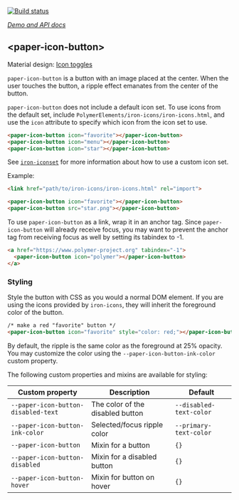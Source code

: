 
<!---

This README is automatically generated from the comments in these files:
paper-icon-button-light.html  paper-icon-button.html

Edit those files, and our readme bot will duplicate them over here!
Edit this file, and the bot will squash your changes :)

The bot does some handling of markdown. Please file a bug if it does the wrong
thing! https://github.com/PolymerLabs/tedium/issues

-->

[![Build status](https://travis-ci.org/PolymerElements/paper-icon-button.svg?branch=master)](https://travis-ci.org/PolymerElements/paper-icon-button)

_[Demo and API docs](https://elements.polymer-project.org/elements/paper-icon-button)_


## &lt;paper-icon-button&gt;

Material design: [Icon toggles](https://www.google.com/design/spec/components/buttons.html#buttons-toggle-buttons)

`paper-icon-button` is a button with an image placed at the center. When the user touches
the button, a ripple effect emanates from the center of the button.

`paper-icon-button` does not include a default icon set. To use icons from the default
set, include `PolymerElements/iron-icons/iron-icons.html`, and use the `icon` attribute to specify which icon
from the icon set to use.

<!---
```html
<custom-element-demo>
  <template>
    <script src="../webcomponentsjs/webcomponents-lite.js"></script>
    <link rel="import" href="paper-icon-button.html">
    <link rel="import" href="../iron-icons/iron-icons.html">
    <next-code-block></next-code-block>
  </template>
</custom-element-demo>
```
-->
```html
<paper-icon-button icon="favorite"></paper-icon-button>
<paper-icon-button icon="menu"></paper-icon-button>
<paper-icon-button icon="star"></paper-icon-button>
```

See [`iron-iconset`](https://github.com/PolymerElements/iron-iconset) for more information about
how to use a custom icon set.

Example:

```html
<link href="path/to/iron-icons/iron-icons.html" rel="import">

<paper-icon-button icon="favorite"></paper-icon-button>
<paper-icon-button src="star.png"></paper-icon-button>
```

To use `paper-icon-button` as a link, wrap it in an anchor tag. Since `paper-icon-button`
will already receive focus, you may want to prevent the anchor tag from receiving focus
as well by setting its tabindex to -1.

```html
<a href="https://www.polymer-project.org" tabindex="-1">
  <paper-icon-button icon="polymer"></paper-icon-button>
</a>
```

### Styling

Style the button with CSS as you would a normal DOM element. If you are using the icons
provided by `iron-icons`, they will inherit the foreground color of the button.

```html
/* make a red "favorite" button */
<paper-icon-button icon="favorite" style="color: red;"></paper-icon-button>
```

By default, the ripple is the same color as the foreground at 25% opacity. You may
customize the color using the `--paper-icon-button-ink-color` custom property.

The following custom properties and mixins are available for styling:

| Custom property | Description | Default |
| --- | --- | --- |
| `--paper-icon-button-disabled-text` | The color of the disabled button | `--disabled-text-color` |
| `--paper-icon-button-ink-color` | Selected/focus ripple color | `--primary-text-color` |
| `--paper-icon-button` | Mixin for a button | `{}` |
| `--paper-icon-button-disabled` | Mixin for a disabled button | `{}` |
| `--paper-icon-button-hover` | Mixin for button on hover | `{}` |
